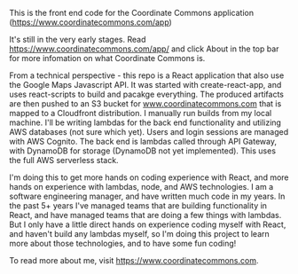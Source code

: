 This is the front end code for the Coordinate Commons application (https://www.coordinatecommons.com/app)

It's still in the very early stages. Read https://www.coordinatecommons.com/app/ and click About in the top bar for more infomation on what Coordinate Commons is.

From a technical perspective - this repo is a React application that also use the Google Maps Javascript API. It was started with create-react-app, and uses react-scripts to build and pacakge everything. The produced artifacts are then pushed to an S3 bucket for www.coordinatecommons.com that is mapped to a Cloudfront distribution. I manually run builds from my local machine. I'll be writing lambdas for the back end functionality and utilizing AWS databases (not sure which yet). Users and login sessions are managed with AWS Cognito. The back end is lambdas called through API Gateway, with DynamoDB for storage (DynamoDB not yet implemented). This uses the full AWS serverless stack.

I'm doing this to get more hands on coding experience with React, and more hands on experience with lambdas, node, and AWS technologies. I am a software engineering manager, and have written much code in my years. In the past 5+ years I've managed teams that are building functionality in React, and have managed teams that are doing a few things with lambdas. But I only have a little direct hands on experience coding myself with React, and haven't build any lambdas myself, so I'm doing this project to learn more about those technologies, and to have some fun coding! 

To read more about me, visit https://www.coordinatecommons.com.
